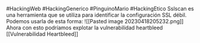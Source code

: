 #HackingWeb #HackingGenerico #PinguinoMario #HackingEtico
Sslscan es una herramienta que se utiliza para identificar la configuración SSL débil. Podemos usarla de esta forma:
![[Pasted image 20230418205232.png]]
Ahora con esto podríamos explotar la vulnerabilidad heartbleed [[Vulnerabilidad Heartbleed]]